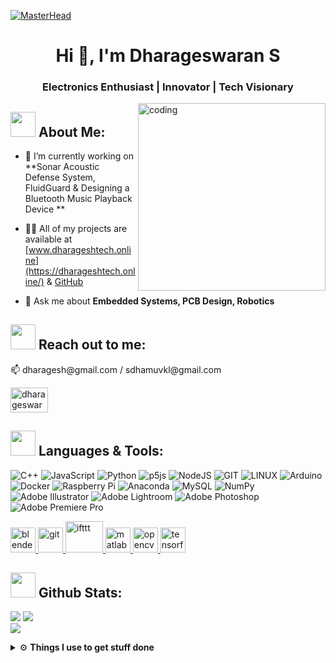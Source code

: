 [![MasterHead](https://miro.medium.com/v2/resize:fit:679/1*RTGHo8x278rzhj2cZSjwtA.gif)](https://dharageshtech.wordpress.com)
<h1 align="center">Hi 👋, I'm Dharageswaran S</h1>
<h3 align="center">Electronics Enthusiast | Innovator | Tech Visionary</h3>
<img align="right" alt="coding" width="300" src="https://media.giphy.com/media/lP8xu5t2DLGG045H8F/giphy.gif">

## <img src="https://media.giphy.com/media/WUlplcMpOCEmTGBtBW/giphy.gif" width="40"> **About Me:**
- 🔭 I’m currently working on **Sonar Acoustic Defense System, FluidGuard & Designing a Bluetooth Music Playback Device **

- 👨‍💻 All of my projects are available at [www.dharageshtech.online](https://dharageshtech.online/) & [GitHub](https://github.com/DhamuVkl?tab=repositories)

- 💬 Ask me about **Embedded Systems, PCB Design, Robotics**



## <img src="https://media.giphy.com/media/LnQjpWaON8nhr21vNW/giphy.gif" width="40"> **Reach out to me:** ️
<p align="left">
📫 dharagesh@gmail.com / sdhamuvkl@gmail.com
	
<a href="https://www.youtube.com/@dharageswaransteamzenfox3786" target="blank"><img align="center" src="https://www.svgrepo.com/show/108080/youtube-rounded-square-logo.svg" alt="dharageswaran s {team zenfox}" height="40" width="60" /></a>
</p>

## <img src="https://media.giphy.com/media/j2pOGeGYKe2xCCKwfi/giphy.gif" width="40"> **Languages & Tools:**

![C++](https://img.shields.io/badge/c++-%2300599C.svg?style=for-the-badge&logo=c%2B%2B&logoColor=white) ![JavaScript](https://img.shields.io/badge/javascript-%23323330.svg?style=for-the-badge&logo=javascript&logoColor=%23F7DF1E) ![Python](https://img.shields.io/badge/python-3670A0?style=for-the-badge&logo=python&logoColor=ffdd54) ![p5js](https://img.shields.io/badge/p5.js-ED225D?style=for-the-badge&logo=p5.js&logoColor=FFFFFF) ![NodeJS](https://img.shields.io/badge/node.js-6DA55F?style=for-the-badge&logo=node.js&logoColor=white) ![GIT](https://img.shields.io/badge/Git-fc6d26?style=for-the-badge&logo=git&logoColor=white) ![LINUX](https://img.shields.io/badge/Linux-FCC624?style=for-the-badge&logo=linux&logoColor=black) ![Arduino](https://img.shields.io/badge/-Arduino-00979D?style=for-the-badge&logo=Arduino&logoColor=white) ![Docker](https://img.shields.io/badge/docker-%230db7ed.svg?style=for-the-badge&logo=docker&logoColor=white) ![Raspberry Pi](https://img.shields.io/badge/-RaspberryPi-C51A4A?style=for-the-badge&logo=Raspberry-Pi) ![Anaconda](https://img.shields.io/badge/Anaconda-%2344A833.svg?style=for-the-badge&logo=anaconda&logoColor=white) ![MySQL](https://img.shields.io/badge/mysql-%2300f.svg?style=for-the-badge&logo=mysql&logoColor=white) ![NumPy](https://img.shields.io/badge/numpy-%23013243.svg?style=for-the-badge&logo=numpy&logoColor=white) ![Adobe Illustrator](https://img.shields.io/badge/adobeillustrator-%23FF9A00.svg?style=for-the-badge&logo=adobeillustrator&logoColor=white) ![Adobe Lightroom](https://img.shields.io/badge/Adobe%20Lightroom-31A8FF.svg?style=for-the-badge&logo=Adobe%20Lightroom&logoColor=white) ![Adobe Photoshop](https://img.shields.io/badge/adobephotoshop-%2331A8FF.svg?style=for-the-badge&logo=adobephotoshop&logoColor=white) ![Adobe Premiere Pro](https://img.shields.io/badge/Adobe%20Premiere%20Pro-9999FF.svg?style=for-the-badge&logo=Adobe%20Premiere%20Pro&logoColor=white) 

<a href="https://www.blender.org/" target="_blank" rel="noreferrer"> <img src="https://download.blender.org/branding/community/blender_community_badge_white.svg" alt="blender" width="40" height="40"/> </a>
<a href="https://git-scm.com/" target="_blank" rel="noreferrer"> <img src="https://www.vectorlogo.zone/logos/git-scm/git-scm-icon.svg" alt="git" width="40" height="40"/> </a> 
<a href="https://ifttt.com/" target="_blank" rel="noreferrer"> <img src="https://www.vectorlogo.zone/logos/ifttt/ifttt-ar21.svg" alt="ifttt" width="60" height="50"/> </a>
<a href="https://www.mathworks.com/" target="_blank" rel="noreferrer"> <img src="https://upload.wikimedia.org/wikipedia/commons/2/21/Matlab_Logo.png" alt="matlab" width="40" height="40"/> </a>
<a href="https://opencv.org/" target="_blank" rel="noreferrer"> <img src="https://www.vectorlogo.zone/logos/opencv/opencv-icon.svg" alt="opencv" width="40" height="40"/> </a> 
<a href="https://www.tensorflow.org" target="_blank" rel="noreferrer"> <img src="https://www.vectorlogo.zone/logos/tensorflow/tensorflow-icon.svg" alt="tensorflow" width="40" height="40"/> </a> </p>

  ## <img src="https://media.giphy.com/media/ZCN6F3FAkwsyOGU2RS/giphy.gif" width="40"> **Github Stats:**
![](https://github-readme-stats.vercel.app/api/top-langs/?username=dhamuvkl&theme=radical&hide_border=true&include_all_commits=false&count_private=true&layout=compact)
![](https://github-readme-streak-stats.herokuapp.com/?user=dhamuvkl&theme=radical&hide_border=true)<br/>
![](https://github-readme-stats.vercel.app/api?username=dhamuvkl&theme=radical&hide_border=true&include_all_commits=false&count_private=true)<br/>


<details>
  <br />
  <summary>⚙️ <b> Things I use to get stuff done</b></summary>
  	<ul>
  	   <li><b>OS:</b> Windows 11 Pro Education </li>
	     <li><b>Laptop: </b> Lenovo IdeaPad 3 (AMD RYZEN 7 6800H)</li>
	     <li><b>Code Editor:</b> VSCode - The best editor out there.</li>
	     <li><b>To Stay Updated:</b> GitHub </li>
	    <br />
	</ul>
</details>
